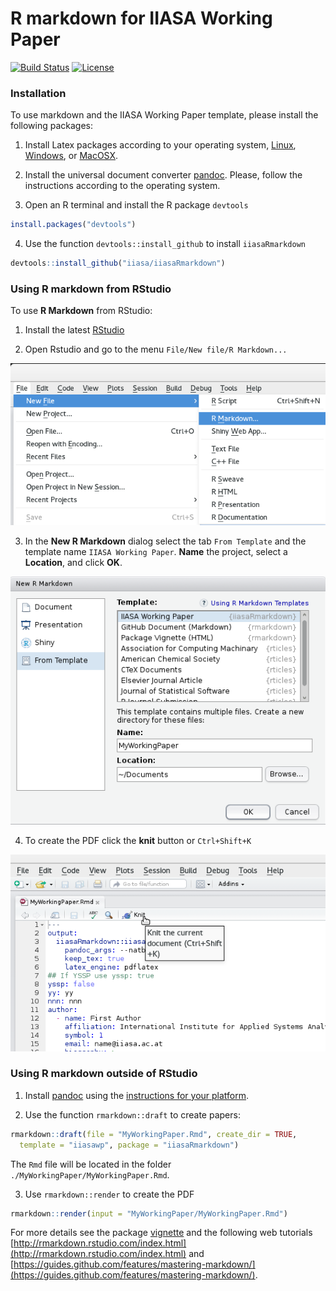 
R markdown for IIASA Working Paper
======

[![Build Status](https://travis-ci.org/vwmaus/dtwSat.png?branch=master)](https://travis-ci.org/vwmaus/dtwSat) [![License](http://img.shields.io/badge/license-GPL%20%28%3E=%202%29-brightgreen.svg?style=flat)](http://www.gnu.org/licenses/gpl-2.0.html)

### Installation

To use markdown and the IIASA Working Paper template, please install the following packages: 

1. Install Latex packages according to your operating system, [Linux](https://www.tug.org/texlive/), [Windows](https://www.tug.org/texlive/), or [MacOSX](https://tug.org/mactex/). 

2. Install the universal document converter [pandoc](http://pandoc.org/installing.html). Please, follow the instructions according to the operating system.

3. Open an R terminal and install the R package `devtools` 

```r
install.packages("devtools")
```

4. Use the function `devtools::install_github` to install `iiasaRmarkdown`

```r
devtools::install_github("iiasa/iiasaRmarkdown")
```

### Using R markdown from RStudio

To use **R Markdown** from RStudio:

1. Install the latest [RStudio](http://www.rstudio.com/products/rstudio/download/)

2. Open Rstudio and go to the menu `File/New file/R Markdown...`

 <img src="figure/newrmarkdown01.png"/>

3. In the **New R Markdown** dialog select the tab `From Template` and the template name `IIASA Working Paper`. **Name** the project, select a **Location**, and click **OK**. 

 <img src="figure/newrmarkdown02.png"/>

4. To create the PDF click the **knit** button or `Ctrl+Shift+K`
 
 ![](figure/newrmarkdown03.png)
 
### Using R markdown outside of RStudio

1. Install [pandoc](http://johnmacfarlane.net/pandoc/) using the [instructions for your platform](https://github.com/rstudio/rmarkdown/blob/master/PANDOC.md).

2. Use the function `rmarkdown::draft` to create papers:

```r
rmarkdown::draft(file = "MyWorkingPaper.Rmd", create_dir = TRUE, 
  template = "iiasawp", package = "iiasaRmarkdown")
```
The `Rmd` file will be located in the folder `./MyWorkingPaper/MyWorkingPaper.Rmd`. 

3. Use `rmarkdown::render` to create the PDF 

```r
rmarkdown::render(input = "MyWorkingPaper/MyWorkingPaper.Rmd")
```

For more details see the package [vignette](./inst/doc/iiasaRmarkdown.pdf) and the following web tutorials  [http://rmarkdown.rstudio.com/index.html](http://rmarkdown.rstudio.com/index.html) and [https://guides.github.com/features/mastering-markdown/](https://guides.github.com/features/mastering-markdown/).



